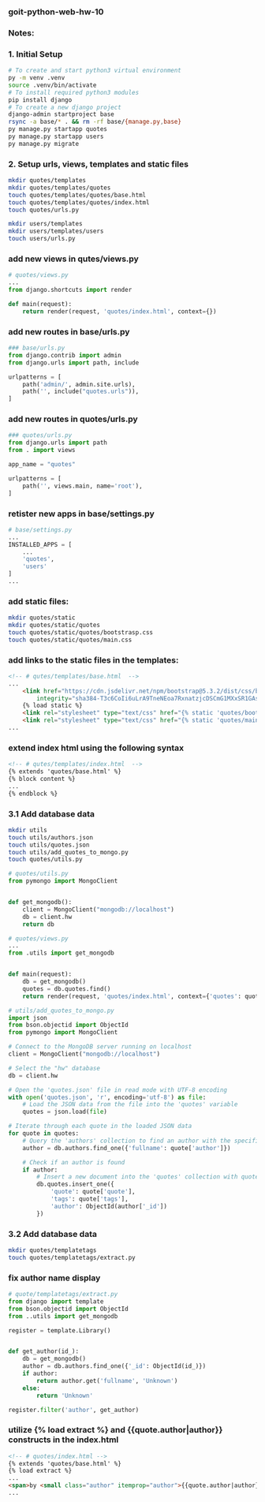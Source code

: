 ### goit-python-web-hw-10

### Notes:
### 1. Initial Setup
```bash
# To create and start python3 virtual environment
py -m venv .venv
source .venv/bin/activate
# To install required python3 modules
pip install django
# To create a new django project
django-admin startproject base
rsync -a base/* . && rm -rf base/{manage.py,base}
py manage.py startapp quotes
py manage.py startapp users
py manage.py migrate
```

### 2. Setup urls, views, templates and static files
```bash
mkdir quotes/templates
mkdir quotes/templates/quotes
touch quotes/templates/quotes/base.html
touch quotes/templates/quotes/index.html
touch quotes/urls.py

mkdir users/templates
mkdir users/templates/users
touch users/urls.py
```

### add new views in qutes/views.py
```python
# quotes/views.py
...
from django.shortcuts import render

def main(request):
    return render(request, 'quotes/index.html', context={})
```

### add new routes in base/urls.py
```python
### base/urls.py
from django.contrib import admin
from django.urls import path, include

urlpatterns = [
    path('admin/', admin.site.urls),
    path('', include("quotes.urls")),
]
```
### add new routes in quotes/urls.py
```python
### quotes/urls.py
from django.urls import path
from . import views

app_name = "quotes"

urlpatterns = [
    path('', views.main, name='root'),
]
```

### retister new apps in base/settings.py
```python
# base/settings.py
...
INSTALLED_APPS = [
    ...
    'quotes',
    'users'
]
...
```

### add static files:
```bash
mkdir quotes/static
mkdir quotes/static/quotes
touch quotes/static/quotes/bootstrasp.css
touch quotes/static/quotes/main.css
```

### add links to the static files in the templates:
```html
<!-- # qutes/templates/base.html  -->
...
    <link href="https://cdn.jsdelivr.net/npm/bootstrap@5.3.2/dist/css/bootstrap.min.css" rel="stylesheet"
        integrity="sha384-T3c6CoIi6uLrA9TneNEoa7RxnatzjcDSCmG1MXxSR1GAsXEV/Dwwykc2MPK8M2HN" crossorigin="anonymous">
    {% load static %}
    <link rel="stylesheet" type="text/css" href="{% static 'quotes/bootstrap.css' %}">
    <link rel="stylesheet" type="text/css" href="{% static 'quotes/main.css' %}">
...
```

### extend index html using the following syntax 
```html
<!-- # qutes/templates/index.html  -->
{% extends 'quotes/base.html' %}
{% block content %}
...
{% endblock %}
```

### 3.1 Add database data 
```bash
mkdir utils
touch utils/authors.json
touch utils/quotes.json
touch utils/add_quotes_to_mongo.py
touch quotes/utils.py
```

```python
# quotes/utils.py
from pymongo import MongoClient


def get_mongodb():
    client = MongoClient("mongodb://localhost")
    db = client.hw
    return db
```

```python
# quotes/views.py
...
from .utils import get_mongodb


def main(request):
    db = get_mongodb()
    quotes = db.quotes.find()
    return render(request, 'quotes/index.html', context={'quotes': quotes})
```

```python
# utils/add_quotes_to_mongo.py
import json
from bson.objectid import ObjectId
from pymongo import MongoClient

# Connect to the MongoDB server running on localhost
client = MongoClient("mongodb://localhost")

# Select the "hw" database
db = client.hw

# Open the 'quotes.json' file in read mode with UTF-8 encoding
with open('quotes.json', 'r', encoding='utf-8') as file:
    # Load the JSON data from the file into the 'quotes' variable
    quotes = json.load(file)

# Iterate through each quote in the loaded JSON data
for quote in quotes:
    # Query the 'authors' collection to find an author with the specified full name
    author = db.authors.find_one({'fullname': quote['author']})

    # Check if an author is found
    if author:
        # Insert a new document into the 'quotes' collection with quote text, tags, and a reference to the author
        db.quotes.insert_one({
            'quote': quote['quote'],
            'tags': quote['tags'],
            'author': ObjectId(author['_id'])
        })
```

### 3.2 Add database data 
```bash
mkdir quotes/templatetags
touch quotes/templatetags/extract.py
```

### fix author name display 
```python
# quote/templatetags/extract.py
from django import template
from bson.objectid import ObjectId
from ..utils import get_mongodb

register = template.Library()


def get_author(id_):
    db = get_mongodb()
    author = db.authors.find_one({'_id': ObjectId(id_)})
    if author:
        return author.get('fullname', 'Unknown')
    else:
        return 'Unknown'

register.filter('author', get_author)
```

### utilize {% load extract %} and {{quote.author|author}} constructs in the index.html
```html
<!-- # quotes/index.html -->
{% extends 'quotes/base.html' %}
{% load extract %}
...
<span>by <small class="author" itemprop="author">{{quote.author|author}}</small>
...
```